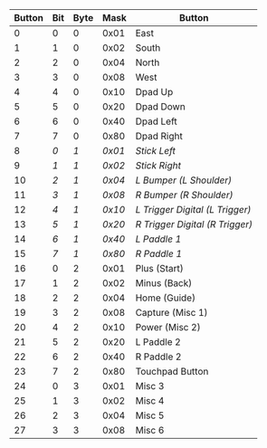 
| Button | Bit | Byte | Mask | Button |
|----|----|----|----|----|
| 0 | 0 | 0 | 0x01 | East |
| 1 | 1 | 0 | 0x02 | South |
| 2 | 2 | 0 | 0x04 | North |
| 3 | 3 | 0 | 0x08 | West |
| 4 | 4 | 0 | 0x10 | Dpad Up |
| 5 | 5 | 0 | 0x20 | Dpad Down |
| 6 | 6 | 0 | 0x40 | Dpad Left |
| 7 | 7 | 0 | 0x80 | Dpad Right |
| 8 | *0* | *1* | *0x01* | *Stick Left* |
| 9 | *1* | *1* | *0x02* | *Stick Right* |
| 10 | *2* | *1* | *0x04* | *L Bumper (L Shoulder)* |
| 11 | *3* | *1* | *0x08* | *R Bumper (R Shoulder)* |
| 12 | *4* | *1* | *0x10* | *L Trigger Digital (L Trigger)* |
| 13 | *5* | *1* | *0x20* | *R Trigger Digital (R Trigger)* |
| 14 | *6* | *1* | *0x40* | *L Paddle 1* |
| 15 | *7* | *1* | *0x80* | *R Paddle 1* |
| 16 | 0 | 2 | 0x01 | Plus (Start) |
| 17 | 1 | 2 | 0x02 | Minus (Back) |
| 18 | 2 | 2 | 0x04 | Home (Guide) |
| 19 | 3 | 2 | 0x08 | Capture (Misc 1) |
| 20 | 4 | 2 | 0x10 | Power (Misc 2) |
| 21 | 5 | 2 | 0x20 | L Paddle 2 |
| 22 | 6 | 2 | 0x40 | R Paddle 2 |
| 23 | 7 | 2 | 0x80 | Touchpad Button |
| 24 | 0 | 3 | 0x01 | Misc 3 |
| 25 | 1 | 3 | 0x02 | Misc 4 |
| 26 | 2 | 3 | 0x04 | Misc 5 |
| 27 | 3 | 3 | 0x08 | Misc 6 |

